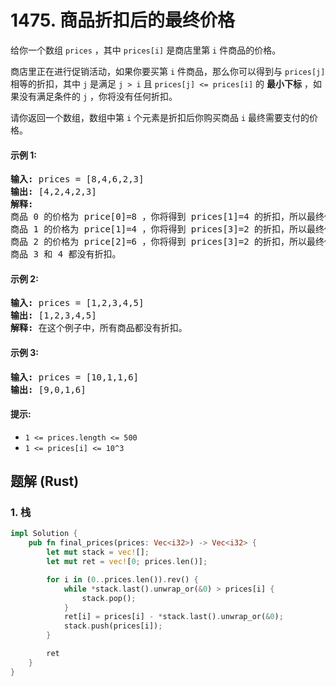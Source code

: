 # 1475. 商品折扣后的最终价格
给你一个数组 `prices` ，其中 `prices[i]` 是商店里第 `i` 件商品的价格。

商店里正在进行促销活动，如果你要买第 `i` 件商品，那么你可以得到与 `prices[j]` 相等的折扣，其中 `j` 是满足 `j > i` 且 `prices[j] <= prices[i]` 的 **最小下标** ，如果没有满足条件的 `j` ，你将没有任何折扣。

请你返回一个数组，数组中第 `i` 个元素是折扣后你购买商品 `i` 最终需要支付的价格。

#### 示例 1:
<pre>
<strong>输入:</strong> prices = [8,4,6,2,3]
<strong>输出:</strong> [4,2,4,2,3]
<strong>解释:</strong>
商品 0 的价格为 price[0]=8 ，你将得到 prices[1]=4 的折扣，所以最终价格为 8 - 4 = 4 。
商品 1 的价格为 price[1]=4 ，你将得到 prices[3]=2 的折扣，所以最终价格为 4 - 2 = 2 。
商品 2 的价格为 price[2]=6 ，你将得到 prices[3]=2 的折扣，所以最终价格为 6 - 2 = 4 。
商品 3 和 4 都没有折扣。
</pre>

#### 示例 2:
<pre>
<strong>输入:</strong> prices = [1,2,3,4,5]
<strong>输出:</strong> [1,2,3,4,5]
<strong>解释:</strong> 在这个例子中，所有商品都没有折扣。
</pre>

#### 示例 3:
<pre>
<strong>输入:</strong> prices = [10,1,1,6]
<strong>输出:</strong> [9,0,1,6]
</pre>

#### 提示:
* `1 <= prices.length <= 500`
* `1 <= prices[i] <= 10^3`

## 题解 (Rust)

### 1. 栈
```Rust
impl Solution {
    pub fn final_prices(prices: Vec<i32>) -> Vec<i32> {
        let mut stack = vec![];
        let mut ret = vec![0; prices.len()];

        for i in (0..prices.len()).rev() {
            while *stack.last().unwrap_or(&0) > prices[i] {
                stack.pop();
            }
            ret[i] = prices[i] - *stack.last().unwrap_or(&0);
            stack.push(prices[i]);
        }

        ret
    }
}
```
